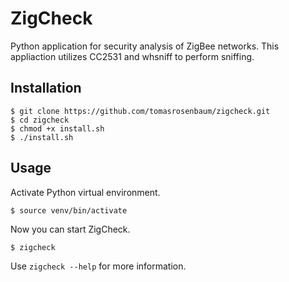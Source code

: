 # ZigCheck
Python application for security analysis of ZigBee networks. This appliaction utilizes CC2531 and whsniff to perform sniffing.

## Installation
```console
$ git clone https://github.com/tomasrosenbaum/zigcheck.git
$ cd zigcheck
$ chmod +x install.sh
$ ./install.sh
```

## Usage
Activate Python virtual environment.
```console
$ source venv/bin/activate
```

Now you can start ZigCheck.
```console
$ zigcheck
```

Use ``zigcheck --help`` for more information.
